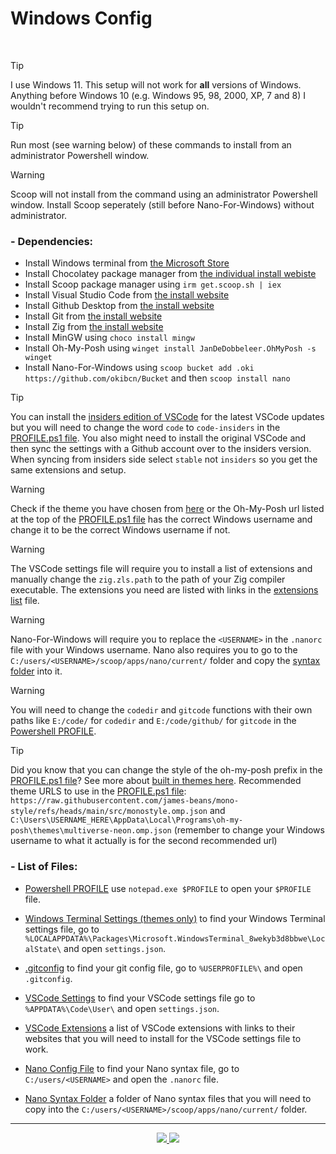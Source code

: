 # Windows Config

<br />

> [!TIP]
> I use Windows 11. This setup will not work for **all** versions of Windows. Anything before Windows 10 (e.g. Windows 95, 98, 2000, XP, 7 and  8) I wouldn't recommend trying to run this setup on.

> [!TIP]
> Run most (see warning below) of these commands to install from an administrator Powershell window.

> [!WARNING]
> Scoop will not install from the command using an administrator Powershell window. Install Scoop seperately (still before Nano-For-Windows) without administrator.

### - Dependencies:
  - Install Windows terminal from [the Microsoft Store](https://apps.microsoft.com/detail/9n0dx20hk701?hl=en-gb&gl=US)
  - Install Chocolatey package manager from [the individual install webiste](https://chocolatey.org/install#individual)
  - Install Scoop package manager using `irm get.scoop.sh | iex`
  - Install Visual Studio Code from [the install website](https://code.visualstudio.com/download)
  - Install Github Desktop from [the install website](https://desktop.github.com/download/)
  - Install Git from [the install website](https://git-scm.com/downloads/win)
  - Install Zig from [the install website](https://ziglang.org/learn/getting-started/)
  - Install MinGW using `choco install mingw`
  - Install Oh-My-Posh using `winget install JanDeDobbeleer.OhMyPosh -s winget`
  - Install Nano-For-Windows using `scoop bucket add .oki https://github.com/okibcn/Bucket` and then `scoop install nano`

> [!TIP]
> You can install the [insiders edition of VSCode](https://code.visualstudio.com/insiders/) for the latest VSCode updates but you will need to change the word `code` to `code-insiders` in the [PROFILE.ps1 file](/Windows/Powershell/PROFILE.ps1). You also might need to install the original VSCode and then sync the settings with a Github account over to the insiders version. When syncing from insiders side select `stable` not `insiders` so you get the same extensions and setup. 

> [!WARNING]
> Check if the theme you have chosen from [here](https://ohmyposh.dev/docs/themes) or the Oh-My-Posh url listed at the top of the [PROFILE.ps1 file](/Windows/Powershell/PROFILE.ps1) has the correct Windows username and change it to be the correct Windows username if not.

> [!WARNING]
> The VSCode settings file will require you to install a list of extensions and manually change the `zig.zls.path` to the path of your Zig compiler executable. The extensions you need are listed with links in the [extensions list](/Windows/VSCode/extensions.md) file.

> [!WARNING]
> Nano-For-Windows will require you to replace the `<USERNAME>` in the `.nanorc` file with your Windows username. Nano also requires you to go to the `C:/users/<USERNAME>/scoop/apps/nano/current/` folder and copy the [syntax folder](/Windows/nano/syntax/) into it.

> [!WARNING]
> You will need to change the `codedir` and `gitcode` functions with their own paths like `E:/code/` for `codedir` and `E:/code/github/` for `gitcode` in the [Powershell PROFILE](/Windows/Powershell/PROFILE.ps1).

> [!TIP]
> Did you know that you can change the style of the oh-my-posh prefix in the [PROFILE.ps1 file](/Windows/Powershell/PROFILE.ps1)? See more about [built in themes here](https://ohmyposh.dev/docs/themes). Recommended theme URLS to use in the [PROFILE.ps1 file](/Windows/Powershell/PROFILE.ps1): `https://raw.githubusercontent.com/james-beans/mono-style/refs/heads/main/src/monostyle.omp.json` and `C:\Users\USERNAME_HERE\AppData\Local\Programs\oh-my-posh\themes\multiverse-neon.omp.json` (remember to change your Windows username to what it actually is for the second recommended url)

### - List of Files:
  - [Powershell PROFILE](/Windows/Powershell/PROFILE.ps1) use `notepad.exe $PROFILE` to open your `$PROFILE` file.
  - [Windows Terminal Settings (themes only)](/Windows/Terminal/settings.json) to find your Windows Terminal settings file, go to `%LOCALAPPDATA%\Packages\Microsoft.WindowsTerminal_8wekyb3d8bbwe\LocalState\` and open `settings.json`.

  - [.gitconfig](/Windows/Git/.gitconfig) to find your git config file, go to `%USERPROFILE%\` and open `.gitconfig`.

  - [VSCode Settings](/Windows/VSCode/settings.json) to find your VSCode settings file go to `%APPDATA%\Code\User\` and open `settings.json`.
  - [VSCode Extensions](/Windows/VSCode/extensions.md) a list of VSCode extensions with links to their websites that you will need to install for the VSCode settings file to work.

  - [Nano Config File](/Windows/nano/.nanorc) to find your Nano syntax file, go to `C:/users/<USERNAME>` and open the `.nanorc` file.
  - [Nano Syntax Folder](/Windows/nano/syntax) a folder of Nano syntax files that you will need to copy into the `C:/users/<USERNAME>/scoop/apps/nano/current/` folder.


<hr />

<div align="center"> 
  <a href="https://github.com/james-beans/Profile-Configs" target="_blank">
    <img src="https://custom-icon-badges.demolab.com/badge/Go-Home-1F222E?style=for-the-badge&color=black&logoColor=black&logo=home&labelColor=white" target="_blank" />
  </a>
  <a href="https://github.com/james-beans/Profile-Configs/blob/main/LICENSE" target="_blank">
    <img src="https://custom-icon-badges.demolab.com/badge/GNU-GPLV3-1F222E?style=for-the-badge&color=black&logoColor=black&logo=law&labelColor=white" target="_blank" />
  </a>
</div>
